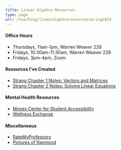 ```yaml
---
title: Linear Algebra Resources
type: page
url: /teaching/linearalgebraresourcesspring2024
---
```


#### Office Hours

- Thursdays, 11am-1pm, Warren Weaver 228
- Fridays, 10:30am-11:30am, Warren Weaver 228
- Fridays, 3pm-4pm, Zoom

#### Resources I've Created

- [Strang Chapter 1 Notes: Vectors and Matrices](/docs/linearalgebraresourcesspring2024/chapter1notes.pdf)
- [Strang Chapter 2 Notes: Solving Linear Equations](/docs/linearalgebraresourcesspring2024/chapter2notes.pdf) 

#### Mental Health Resources

- [Moses Center for Student Accessibility](https://www.nyu.edu/students/communities-and-groups/student-accessibility.html)
- [Wellness Exchange](https://www.nyu.edu/students/health-and-wellness/wellness-exchange.html)

#### Miscellaneous

- [RateMyProfessors](https://www.ratemyprofessors.com/professor/2943309)
- [Pictures of Raymond](https://sarahhelmbrecht.com/raymond/)
